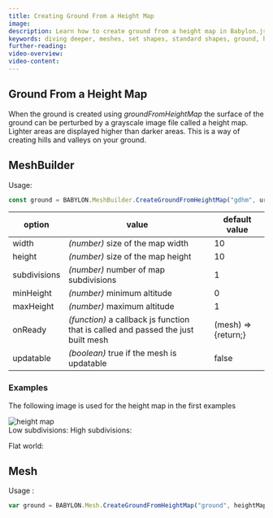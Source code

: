 ```yaml
---
title: Creating Ground From a Height Map
image: 
description: Learn how to create ground from a height map in Babylon.js.
keywords: diving deeper, meshes, set shapes, standard shapes, ground, height map
further-reading:
video-overview:
video-content:
---
```


## Ground From a Height Map
When the ground is created using *groundFromHeightMap* the surface of the ground can be perturbed by a grayscale image file called a height map. Lighter areas are displayed higher than darker areas. This is a way of creating hills and valleys on your ground.

## MeshBuilder
Usage:
```javascript
const ground = BABYLON.MeshBuilder.CreateGroundFromHeightMap("gdhm", url_to_height_map, options, scene); //scene is optional and defaults to the current scene 
```

option|value|default value
--------|-----|-------------
width|_(number)_ size of the map width|10
height|_(number)_ size of the map height|10
subdivisions|_(number)_ number of map subdivisions|1
minHeight|_(number)_ minimum altitude|0
maxHeight|_(number)_ maximum altitude|1
onReady|_(function)_ a callback js function that is called and passed the just built mesh|(mesh) => {return;}
updatable|_(boolean)_ true if the mesh is updatable|false

### Examples
The following image is used for the height map in the first examples

![height map](/img/how_to/HeightMap/heightMap.png)  
Low subdivisions: <Playground id="#LQ4LI1" title="Create Ground From A HeightMap - Low Subdivisions" description="Simple example of creating ground from a heightmap with low subdivision."/>
High subdivisions: <Playground id="#LQ4LI1#1" title="Create Ground From A HeightMap - High Subdivisions" description="Simple example of creating ground from a heightmap with high subdivision."/>

Flat world: <Playground id="#LQ4LI1#3" title="Create Ground From A HeightMap" description="Simple example of creating ground from a heightmap."/>

## Mesh
Usage :
```javascript
var ground = BABYLON.Mesh.CreateGroundFromHeightMap("ground", heightMapPath, width, height, subdivisions, minHeight, maxHeight, scene, updatable, onReadyCallback);
```